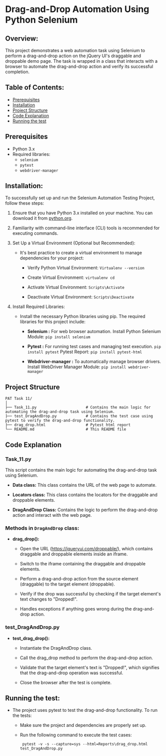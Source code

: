 # Drag-and-Drop Automation Using Python Selenium

## Overview:
This project demonstrates a web automation task using Selenium to perform a drag-and-drop action on the jQuery UI's draggable and droppable demo page.
The task is wrapped in a class that interacts with a browser to automate the drag-and-drop action and verify its successful completion.



## Table of Contents:
- [Prerequisites](#prerequisites)
- [Installation](#installation)
- [Project Structure](#project-structure)
- [Code Explanation](#Code-Explanation)
- [Running the test](#Running-the-test)

## Prerequisites
- Python 3.x
- Required libraries:
  - `selenium`
  - `pytest`
  - `webdriver-manager`

 ## Installation:
To successfully set up and run the Selenium Automation Testing Project, follow these steps:

1. Ensure that you have Python 3.x installed on your machine. You can download it from  [python.org](https://www.python.org/).

2. Familiarity with command-line interface (CLI) tools is recommended for executing commands.

3. Set Up a Virtual Environment (Optional but Recommended):
   - It's best practice to create a virtual environment to manage dependencies for your project:
     
     - Verify Python Virtual Environment: `Virtualenv --version`
       
     - Create Virtual Environment:  `virtualenv cd`
       
     - Activate Virtual Environment:  `Scripts\Activate`
       
     - Deactivate Virtual Environment: `Scripts\Deactivate`
       
4.  Install Required Libraries:
    - Install the necessary Python libraries using pip. The required libraries for this project include:
      - __Selenium :__ For web browser automation.
        Install Python Selenium Module: `pip install selenium`
        
      - __Pytest :__ For running test cases and managing test execution.
        `pip install pytest`
         Pytest Report: `pip install pytest-html`
        
      - __Webdriver-manager :__ To automatically manage browser drivers.
          Install WebDriver Manager Module: `pip install webdriver-manager`

## Project Structure
```
PAT Task 11/
│
├── Task_11.py                      # Contains the main logic for automating the drag-and-drop task using Selenium.
├── test_DragAndDrop.py             # Contains the test case using pytest to verify the drag-and-drop functionality.
├── drag_drop.html                  # Pytest html report
└── README.md                       # This README file
```

## Code Explanation
### Task_11.py
This script contains the main logic for automating the drag-and-drop task using Selenium.

- __Data class:__ This class contains the URL of the web page to automate.

- __Locators class:__ This class contains the locators for the draggable and droppable elements.

- __DragAndDrop Class:__ Contains the logic to perform the drag-and-drop action and interact with the web page.

### Methods in `DragAndDrop` class:
- __drag_drop():__
   - Open the URL (https://jqueryui.com/droppable/), which contains draggable and droppable elements inside an iframe.

  - Switch to the iframe containing the draggable and droppable elements.

  - Perform a drag-and-drop action from the source element (draggable) to the target element (droppable).

  - Verify if the drop was successful by checking if the target element's text changes to "Dropped!".

  - Handles exceptions if anything goes wrong during the drag-and-drop action.

### test_DragAndDrop.py

- __test_drag_drop():__
  - Instantiate the DragAndDrop class.

  - Call the drag_drop method to perform the drag-and-drop action.

  - Validate that the target element's text is "Dropped!", which signifies that the drag-and-drop operation was successful.

  - Close the browser after the test is complete.
 
## Running the test:
- The project uses pytest to test the drag-and-drop functionality. To run the tests:
  
  - Make sure the project and dependencies are properly set up.

  - Run the following command to execute the test cases:
    ```
     pytest -v -s --capture=sys --html=Reports\drag_drop.html test_DragAndDrop.py
    ```







    
